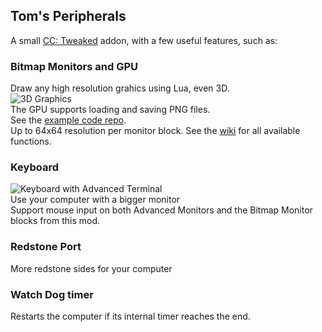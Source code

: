 ## Tom's Peripherals

A small [CC: Tweaked](https://www.curseforge.com/minecraft/mc-mods/cc-tweaked) addon, with a few useful features, such as:

### Bitmap Monitors and GPU
Draw any high resolution grahics using Lua, even 3D.  
![3D Graphics](https://cdn.modrinth.com/data/ljgxd2P8/images/6cf78be4375066c2de3442f6288544bb90146d24.gif)  
The GPU supports loading and saving PNG files.  
See the [example code repo](https://github.com/tom5454/Toms-Peripherals/tree/api/examples).  
Up to 64x64 resolution per monitor block.
See the [wiki](https://github.com/tom5454/Toms-Peripherals/wiki) for all available functions.

### Keyboard
![Keyboard with Advanced Terminal](https://cdn.modrinth.com/data/ljgxd2P8/images/addc7a896fc7073f297bc1f9fb17aa5ca31d8080.png)  
Use your computer with a bigger monitor  
Support mouse input on both Advanced Monitors and the Bitmap Monitor blocks from this mod.

### Redstone Port
More redstone sides for your computer

### Watch Dog timer
Restarts the computer if its internal timer reaches the end.
